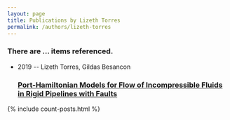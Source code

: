 ```yaml
---
layout: page
title: Publications by Lizeth Torres
permalink: /authors/lizeth-torres
---
```


<h3 id="number-posts">There are ... items referenced.</h3>
<ul class="post-list">
<li><span class='post-meta'>2019 -- Lizeth Torres, Gildas Besancon</span><h3><a class='post-link' href="{{ site.baseurl }}/port-hamiltonian-models-for-flow-of-incompressible-fluids-in-rigid-pipelines-with-faults">Port-Hamiltonian Models for Flow of Incompressible Fluids in Rigid Pipelines with Faults</a></h3></li>

</ul>
{% include count-posts.html %}

